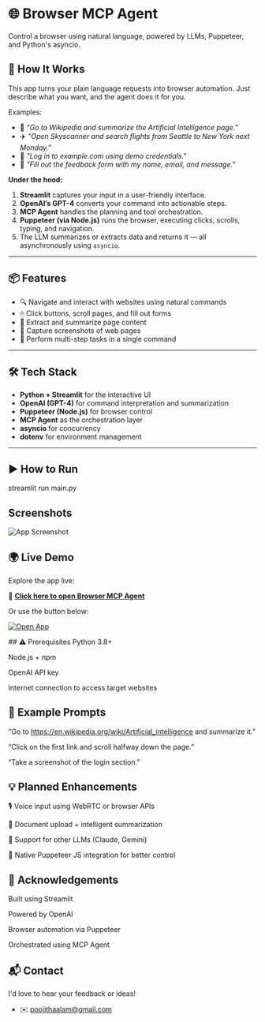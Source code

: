 # 🌐 Browser MCP Agent

Control a browser using natural language, powered by LLMs, Puppeteer, and Python's asyncio.

## 🚀 How It Works

This app turns your plain language requests into browser automation. Just describe what you want, and the agent does it for you.

Examples:

- 🧠 *"Go to Wikipedia and summarize the Artificial Intelligence page."*
- ✈️ *"Open Skyscanner and search flights from Seattle to New York next Monday."*
- 🔐 *"Log in to example.com using demo credentials."*
- 📝 *"Fill out the feedback form with my name, email, and message."*

**Under the hood:**

1. **Streamlit** captures your input in a user-friendly interface.
2. **OpenAI’s GPT-4** converts your command into actionable steps.
3. **MCP Agent** handles the planning and tool orchestration.
4. **Puppeteer (via Node.js)** runs the browser, executing clicks, scrolls, typing, and navigation.
5. The LLM summarizes or extracts data and returns it — all asynchronously using `asyncio`.

---

## 📦 Features

- 🔍 Navigate and interact with websites using natural commands
- 🖱 Click buttons, scroll pages, and fill out forms
- 📝 Extract and summarize page content
- 📸 Capture screenshots of web pages
- 🔄 Perform multi-step tasks in a single command

---

## 🛠 Tech Stack

- **Python + Streamlit** for the interactive UI
- **OpenAI (GPT-4)** for command interpretation and summarization
- **Puppeteer (Node.js)** for browser control
- **MCP Agent** as the orchestration layer
- **asyncio** for concurrency
- **dotenv** for environment management

---

## ▶️ How to Run

streamlit run main.py



## Screenshots

![App Screenshot](https://via.placeholder.com/468x300?text=App+Screenshot+Here)


##  🌍 Live Demo

Explore the app live:

🔗 **[Click here to open Browser MCP Agent](https://your-app-url.streamlit.app)**

Or use the button below:

<p align="left">
  <a href="https://your-app-url.streamlit.app" target="_blank">
    <img src="https://img.shields.io/badge/Open%20App-Click%20Here-brightgreen?style=for-the-badge" alt="Open App">
  </a>
</p>
## ⚠️ Prerequisites
Python 3.8+

Node.js + npm

OpenAI API key

Internet connection to access target websites


## 📄 Example Prompts

“Go to https://en.wikipedia.org/wiki/Artificial_intelligence and summarize it.”

“Click on the first link and scroll halfway down the page.”

“Take a screenshot of the login section.”


## 💡 Planned Enhancements

🎙️ Voice input using WebRTC or browser APIs

📄 Document upload + intelligent summarization

🧠 Support for other LLMs (Claude, Gemini)

🔧 Native Puppeteer JS integration for better control
## 🙌 Acknowledgements

Built using Streamlit

Powered by OpenAI

Browser automation via Puppeteer

Orchestrated using MCP Agent

## 📬 Contact

I'd love to hear your feedback or ideas!

- ✉️ poojithaalam@gmail.com